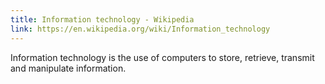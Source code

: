 ```yaml
---
title: Information technology - Wikipedia
link: https://en.wikipedia.org/wiki/Information_technology
---
```

Information technology is the use of computers to store, retrieve, transmit and manipulate information.